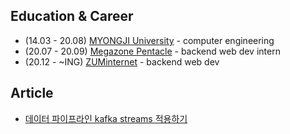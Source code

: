 ## Education & Career 
- (14.03 - 20.08) [MYONGJI University](https://www.mju.ac.kr/sites/mjukr/intro/intro.html) - computer engineering
- (20.07 - 20.09) [Megazone Pentacle](https://www.pentacle.co.kr/#MAIN) - backend web dev intern
- (20.12 -  ~ING) [ZUMinternet](https://zum.com/) - backend web dev

## Article
- [데이터 파이프라인 kafka streams 적용하기](https://zum.com/https://albbloomer.github.io/kafkastreams20231202/) 
